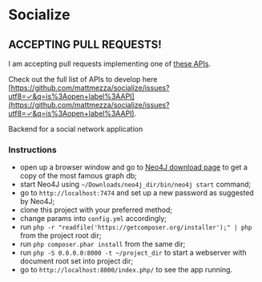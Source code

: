 Socialize
===========

## ACCEPTING PULL REQUESTS!
I am accepting pull requests implementing one of [these APIs](https://github.com/mattmezza/socialize/issues?utf8=✓&q=is%3Aopen+label%3Ahigh-priority+label%3AAPI).

Check out the full list of APIs to develop here [https://github.com/mattmezza/socialize/issues?utf8=✓&q=is%3Aopen+label%3AAPI](https://github.com/mattmezza/socialize/issues?utf8=✓&q=is%3Aopen+label%3AAPI).

Backend for a social network application

### Instructions

- open up a browser window and go to [Neo4J download page](http://neo4j.com/download/) to get a copy of the most famous graph db;
- start Neo4J using `~/Downloads/neo4j_dir/bin/neo4j start` command;
- go to `http://localhost:7474` and set up a new password as suggested by Neo4J;
- clone this project with your preferred method;
- change params into `config.yml` accordingly;
- run `php -r "readfile('https://getcomposer.org/installer');" | php` from the project root dir;
- run `php composer.phar install` from the same dir;
- run `php -S 0.0.0.0:8000 -t ~/project_dir` to start a webserver with document root set into project dir;
- go to `http://localhost:8000/index.php/` to see the app running.
